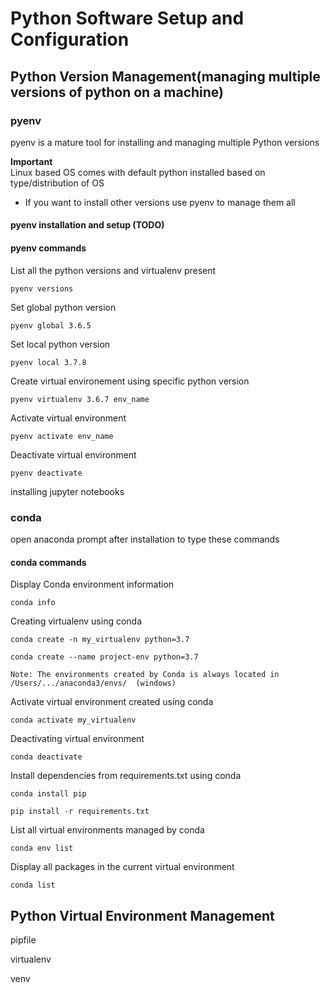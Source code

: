 # Python Software Setup and Configuration 


## Python Version Management(managing multiple versions of python on a machine)

### pyenv

pyenv is a mature tool for installing and managing multiple Python versions

**Important**  
Linux based OS comes with default python installed based on type/distribution of OS
+ If you want to install other versions use pyenv to manage them all


#### pyenv installation and setup (TODO)


#### pyenv commands

List all the python versions and virtualenv present
```
pyenv versions
```

Set global python version
```
pyenv global 3.6.5
```

Set local python version
```
pyenv local 3.7.8
```

Create virtual environement using specific python version
```
pyenv virtualenv 3.6.7 env_name
```

Activate virtual environment
```
pyenv activate env_name
```

Deactivate virtual environment
```
pyenv deactivate
```



installing jupyter notebooks


### conda
open anaconda prompt after installation to type these commands

#### conda commands
Display Conda environment information
```
conda info
```

Creating virtualenv using conda
```
conda create -n my_virtualenv python=3.7

conda create --name project-env python=3.7

Note: The environments created by Conda is always located in /Users/.../anaconda3/envs/  (windows)
```

Activate virtual environment created using conda
```
conda activate my_virtualenv
```

Deactivating virtual environment
```
conda deactivate
```

Install dependencies from requirements.txt using conda
```
conda install pip

pip install -r requirements.txt
```

List all virtual environments managed by conda
```
conda env list
```

Display all packages in the current virtual environment
```
conda list
```

## Python Virtual Environment Management

pipfile

virtualenv

venv


